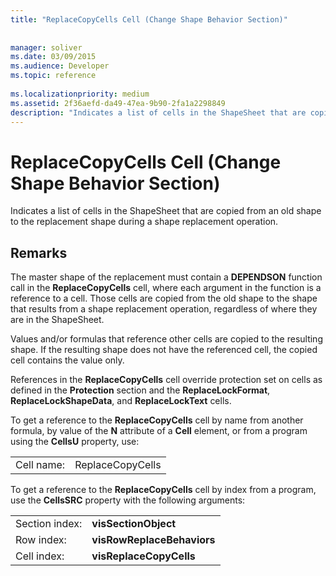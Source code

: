 ```yaml
---
title: "ReplaceCopyCells Cell (Change Shape Behavior Section)"
 
 
manager: soliver
ms.date: 03/09/2015
ms.audience: Developer
ms.topic: reference
 
ms.localizationpriority: medium
ms.assetid: 2f36aefd-da49-47ea-9b90-2fa1a2298849
description: "Indicates a list of cells in the ShapeSheet that are copied from an old shape to the replacement shape during a shape replacement operation."
---
```


# ReplaceCopyCells Cell (Change Shape Behavior Section)

Indicates a list of cells in the ShapeSheet that are copied from an old shape to the replacement shape during a shape replacement operation. 
  
## Remarks

The master shape of the replacement must contain a **DEPENDSON** function call in the **ReplaceCopyCells** cell, where each argument in the function is a reference to a cell. Those cells are copied from the old shape to the shape that results from a shape replacement operation, regardless of where they are in the ShapeSheet. 
  
Values and/or formulas that reference other cells are copied to the resulting shape. If the resulting shape does not have the referenced cell, the copied cell contains the value only. 
  
References in the **ReplaceCopyCells** cell override protection set on cells as defined in the **Protection** section and the **ReplaceLockFormat**, **ReplaceLockShapeData**, and **ReplaceLockText** cells. 
  
To get a reference to the **ReplaceCopyCells** cell by name from another formula, by value of the **N** attribute of a **Cell** element, or from a program using the **CellsU** property, use: 
  
|||
|:-----|:-----|
| Cell name:  <br/> | ReplaceCopyCells  <br/> |
   
To get a reference to the **ReplaceCopyCells** cell by index from a program, use the **CellsSRC** property with the following arguments: 
  
|||
|:-----|:-----|
| Section index:  <br/> |**visSectionObject** <br/> |
| Row index:  <br/> |**visRowReplaceBehaviors** <br/> |
| Cell index:  <br/> |**visReplaceCopyCells** <br/> |
   

